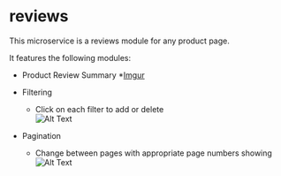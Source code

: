 # reviews

This microservice is a reviews module for any product page.

It features the following modules:

* Product Review Summary
  *[Imgur](https://imgur.com/Q7GFE3F)
  
* Filtering
  * Click on each filter to add or delete  
  ![Alt Text](https://media.giphy.com/media/VCb5QElafKGeHYjvtp/giphy.gif)  
  
* Pagination
  * Change between pages with appropriate page numbers showing  
  ![Alt Text](https://media.giphy.com/media/jhwrPt9Tp5WtNHvthQ/giphy.gif)
